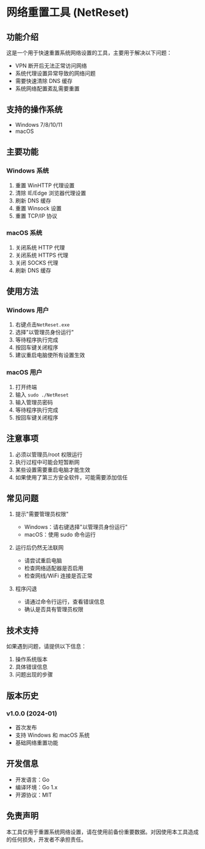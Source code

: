 # 网络重置工具 (NetReset)

## 功能介绍

这是一个用于快速重置系统网络设置的工具，主要用于解决以下问题：

- VPN 断开后无法正常访问网络
- 系统代理设置异常导致的网络问题
- 需要快速清除 DNS 缓存
- 系统网络配置紊乱需要重置

## 支持的操作系统

- Windows 7/8/10/11
- macOS

## 主要功能

### Windows 系统

1. 重置 WinHTTP 代理设置
2. 清除 IE/Edge 浏览器代理设置
3. 刷新 DNS 缓存
4. 重置 Winsock 设置
5. 重置 TCP/IP 协议

### macOS 系统

1. 关闭系统 HTTP 代理
2. 关闭系统 HTTPS 代理
3. 关闭 SOCKS 代理
4. 刷新 DNS 缓存

## 使用方法

### Windows 用户

1. 右键点击`NetReset.exe`
2. 选择"以管理员身份运行"
3. 等待程序执行完成
4. 按回车键关闭程序
5. 建议重启电脑使所有设置生效

### macOS 用户

1. 打开终端
2. 输入 `sudo ./NetReset`
3. 输入管理员密码
4. 等待程序执行完成
5. 按回车键关闭程序

## 注意事项

1. 必须以管理员/root 权限运行
2. 执行过程中可能会短暂断网
3. 某些设置需要重启电脑才能生效
4. 如果使用了第三方安全软件，可能需要添加信任

## 常见问题

1. 提示"需要管理员权限"

   - Windows：请右键选择"以管理员身份运行"
   - macOS：使用 sudo 命令运行

2. 运行后仍然无法联网

   - 请尝试重启电脑
   - 检查网络适配器是否启用
   - 检查网线/WiFi 连接是否正常

3. 程序闪退
   - 请通过命令行运行，查看错误信息
   - 确认是否具有管理员权限

## 技术支持

如果遇到问题，请提供以下信息：

1. 操作系统版本
2. 具体错误信息
3. 问题出现的步骤

## 版本历史

### v1.0.0 (2024-01)

- 首次发布
- 支持 Windows 和 macOS 系统
- 基础网络重置功能

## 开发信息

- 开发语言：Go
- 编译环境：Go 1.x
- 开源协议：MIT

## 免责声明

本工具仅用于重置系统网络设置，请在使用前备份重要数据。对因使用本工具造成的任何损失，开发者不承担责任。
